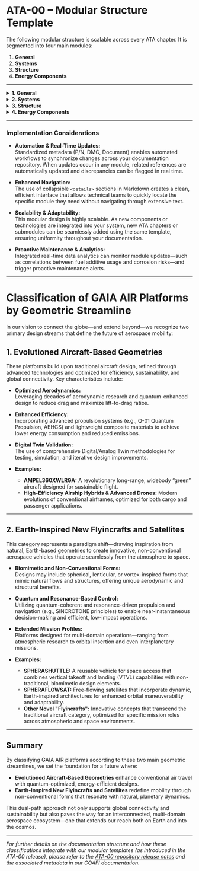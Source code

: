 # ATA-00 – Modular Structure Template

The following modular structure is scalable across every ATA chapter. It is segmented into four main modules:
1. **General**
2. **Systems**
3. **Structure**
4. **Energy Components**

---

<details>
<summary><strong>1. General</strong></summary>

**P/N:** `GPAM-00-GEN-001`  
**DMC:** `DMC-GPAM-00-GEN-001-A`  
**Document:** [General Overview Document](#)

*Submodules may include:*
- **Overview & Introduction:** Basic aircraft information and general policies.
- **Maintenance Policy:** Procedures, schedules, and regulatory guidelines.
- **Airworthiness Limitations:** Operational limitations and compliance details.

</details>

<details>
<summary><strong>2. Systems</strong></summary>

**P/N:** `GPAM-00-SYS-001`  
**DMC:** `DMC-GPAM-00-SYS-001-A`  
**Document:** [Systems Overview Document](#)

*Submodules may include:*
- **Electrical Systems:** Power generation and distribution.
- **Avionics & Communications:** Instrumentation, navigation, and communications systems.
- **Environmental Controls:** Air conditioning, pressurization, and cabin management.

</details>

<details>
<summary><strong>3. Structure</strong></summary>

**P/N:** `GPAM-00-STR-001`  
**DMC:** `DMC-GPAM-00-STR-001-A`  
**Document:** [Structure Overview Document](#)

*Submodules may include:*
- **Fuselage:** Primary structure and skin panels.
- **Wings & Stabilizers:** Lift surfaces, control surfaces, and load-bearing elements.
- **Landing Gear:** Support structures and associated systems.

</details>

<details>
<summary><strong>4. Energy Components</strong></summary>

**P/N:** `GPAM-00-ENE-001`  
**DMC:** `DMC-GPAM-00-ENE-001-A`  
**Document:** [Energy Components Overview Document](#)

*Submodules may include:*
- **Fuel Systems:** Fuel storage, distribution, and management.
- **Powerplant & Engine Controls:** Engine overviews, fuel/energy management, and control systems.
- **Electrical Power Generation:** Systems dedicated to generating and managing electrical power.

</details>

---

### Implementation Considerations

- **Automation & Real-Time Updates:**  
  Standardized metadata (P/N, DMC, Document) enables automated workflows to synchronize changes across your documentation repository. When updates occur in any module, related references are automatically updated and discrepancies can be flagged in real time.

- **Enhanced Navigation:**  
  The use of collapsible `<details>` sections in Markdown creates a clean, efficient interface that allows technical teams to quickly locate the specific module they need without navigating through extensive text.

- **Scalability & Adaptability:**  
  This modular design is highly scalable. As new components or technologies are integrated into your system, new ATA chapters or submodules can be seamlessly added using the same template, ensuring uniformity throughout your documentation.

- **Proactive Maintenance & Analytics:**  
  Integrated real-time data analytics can monitor module updates—such as correlations between fuel additive usage and corrosion risks—and trigger proactive maintenance alerts.

---

# Classification of GAIA AIR Platforms by Geometric Streamline

In our vision to connect the globe—and extend beyond—we recognize two primary design streams that define the future of aerospace mobility:

## 1. Evolutioned Aircraft-Based Geometries

These platforms build upon traditional aircraft design, refined through advanced technologies and optimized for efficiency, sustainability, and global connectivity. Key characteristics include:

- **Optimized Aerodynamics:**  
  Leveraging decades of aerodynamic research and quantum-enhanced design to reduce drag and maximize lift-to-drag ratios.

- **Enhanced Efficiency:**  
  Incorporating advanced propulsion systems (e.g., Q-01 Quantum Propulsion, AEHCS) and lightweight composite materials to achieve lower energy consumption and reduced emissions.

- **Digital Twin Validation:**  
  The use of comprehensive Digital/Analog Twin methodologies for testing, simulation, and iterative design improvements.

- **Examples:**  
  - **AMPEL360XWLRGA:** A revolutionary long-range, widebody “green” aircraft designed for sustainable flight.  
  - **High-Efficiency Airship Hybrids & Advanced Drones:** Modern evolutions of conventional airframes, optimized for both cargo and passenger applications.

---

## 2. Earth-Inspired New Flyincrafts and Satellites

This category represents a paradigm shift—drawing inspiration from natural, Earth-based geometries to create innovative, non-conventional aerospace vehicles that operate seamlessly from the atmosphere to space.

- **Biomimetic and Non-Conventional Forms:**  
  Designs may include spherical, lenticular, or vortex-inspired forms that mimic natural flows and structures, offering unique aerodynamic and structural benefits.

- **Quantum and Resonance-Based Control:**  
  Utilizing quantum-coherent and resonance-driven propulsion and navigation (e.g., SINCROTONE principles) to enable near-instantaneous decision-making and efficient, low-impact operations.

- **Extended Mission Profiles:**  
  Platforms designed for multi-domain operations—ranging from atmospheric research to orbital insertion and even interplanetary missions.

- **Examples:**  
  - **SPHERASHUTTLE:** A reusable vehicle for space access that combines vertical takeoff and landing (VTVL) capabilities with non-traditional, biomimetic design elements.  
  - **SPHERAFLOWSAT:** Free-flowing satellites that incorporate dynamic, Earth-inspired architectures for enhanced orbital maneuverability and adaptability.  
  - **Other Novel "Flyincrafts":** Innovative concepts that transcend the traditional aircraft category, optimized for specific mission roles across atmospheric and space environments.

---

## Summary

By classifying GAIA AIR platforms according to these two main geometric streamlines, we set the foundation for a future where:
- **Evolutioned Aircraft-Based Geometries** enhance conventional air travel with quantum-optimized, energy-efficient designs.
- **Earth-Inspired New Flyincrafts and Satellites** redefine mobility through non-conventional forms that resonate with natural, planetary dynamics.

This dual-path approach not only supports global connectivity and sustainability but also paves the way for an interconnected, multi-domain aerospace ecosystem—one that extends our reach both on Earth and into the cosmos.

---

*For further details on the documentation structure and how these classifications integrate with our modular templates (as introduced in the ATA-00 release), please refer to the [ATA-00 repository release notes](https://github.com/GAIA-DESARROLLO-SOSTENIBLE-G-DS/ATA-00/releases/tag/1.0.0) and the associated metadata in our COAFI documentation.*
